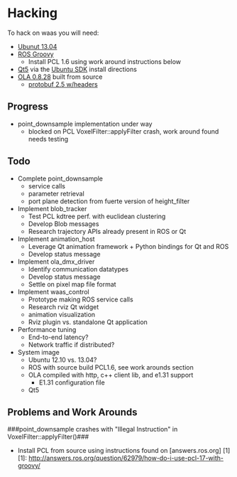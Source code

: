 Hacking
===
To hack on waas you will need:
* [Ubunut 13.04](http://www.ubuntu.com/)
* [ROS Groovy](http://www.ros.org/wiki/ROS/Installation)
  * Install PCL 1.6 using work around instructions below
* [Qt5](http://qt-project.org/wiki/Qt_5.0) via the [Ubuntu SDK](http://developer.ubuntu.com/get-started/) install directions
* [OLA 0.8.28](http://code.google.com/p/open-lighting/downloads/detail?name=ola-0.8.28.tar.gz&can=2&q=) built from source
  * [protobuf 2.5 w/headers](https://code.google.com/p/protobuf/downloads/detail?name=protobuf-2.5.0.tar.gz&can=2&q=)

Progress
---
* point_downsample implementation under way
  * blocked on PCL VoxelFilter::applyFilter crash, work around found needs testing


Todo
---
* Complete point_downsample
  * service calls
  * parameter retrieval
  * port plane detection from fuerte version of height_filter
* Implement blob_tracker
  * Test PCL kdtree perf. with euclidean clustering
  * Develop Blob messages
  * Research trajectory APIs already present in ROS or Qt
* Implement animation_host
  * Leverage Qt animation framework + Python bindings for Qt and ROS
  * Develop status message
* Implement ola_dmx_driver
  * Identify communication datatypes
  * Develop status message
  * Settle on pixel map file format
* Implement waas_control
  * Prototype making ROS service calls
  * Research rviz Qt widget
  * animation visualization
  * Rviz plugin vs. standalone Qt application
* Performance tuning
  * End-to-end latency?
  * Network traffic if distributed?
* System image
  * Ubuntu 12.10 vs. 13.04?
  * ROS with source build PCL1.6, see work arounds section
  * OLA compiled with http, c++ client lib, and e1.31 support
    * E1.31 configuration file
  * Qt5


Problems and Work Arounds
---

###point_downsample crashes with "Illegal Instruction" in VoxelFilter::applyFilter()###
* Install PCL from source using instructions found on [answers.ros.org] [1]
  [1]: http://answers.ros.org/question/62979/how-do-i-use-pcl-17-with-groovy/
